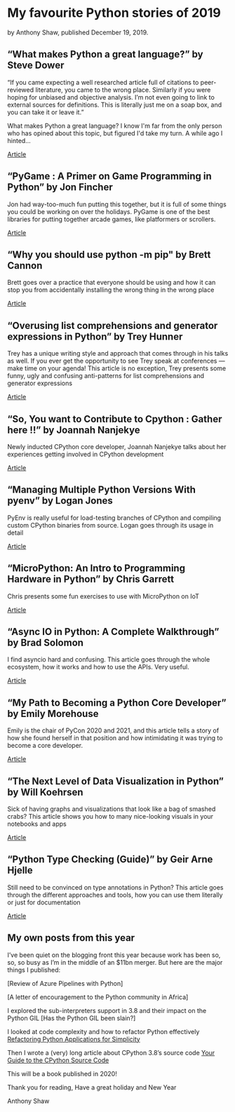 # My favourite Python stories of 2019

by Anthony Shaw, published December 19, 2019.

## “What makes Python a great language?” by Steve Dower

“If you came expecting a well researched article full of citations to peer-reviewed literature, you came to the wrong place. Similarly if you were hoping for unbiased and objective analysis. I’m not even going to link to external sources for definitions. This is literally just me on a soap box, and you can take it or leave it.”

What makes Python a great language?
I know I'm far from the only person who has opined about this topic, but figured I'd take my turn. A while ago I hinted…

[Article](https://stevedower.id.au/blog/python-a-great-language/)

## “PyGame : A Primer on Game Programming in Python” by Jon Fincher

Jon had way-too-much fun putting this together, but it is full of some things you could be working on over the holidays. PyGame is one of the best libraries for putting together arcade games, like platformers or scrollers.

[Article](https://realpython.com/pygame-a-primer/)

## “Why you should use python -m pip" by Brett Cannon
Brett goes over a practice that everyone should be using and how it can stop you from accidentally installing the wrong thing in the wrong place

[Article](https://snarky.ca/why-you-should-use-python-m-pip/)

## “Overusing list comprehensions and generator expressions in Python” by Trey Hunner

Trey has a unique writing style and approach that comes through in his talks as well. If you ever get the opportunity to see Trey speak at conferences — make time on your agenda!
This article is no exception, Trey presents some funny, ugly and confusing anti-patterns for list comprehensions and generator expressions

[Article](https://treyhunner.com/2019/03/abusing-and-overusing-list-comprehensions-in-python/)

## “So, You want to Contribute to Cpython : Gather here !!” by Joannah Nanjekye

Newly inducted CPython core developer, Joannah Nanjekye talks about her experiences getting involved in CPython development

[Article](https://medium.com/@Captain_Joannah/so-you-want-to-contribute-to-cpython-gather-here-5a2694148ca4)

## “Managing Multiple Python Versions With pyenv” by Logan Jones

PyEnv is really useful for load-testing branches of CPython and compiling custom CPython binaries from source. Logan goes through its usage in detail

[Article](https://realpython.com/intro-to-pyenv/)

## “MicroPython: An Intro to Programming Hardware in Python” by Chris Garrett
Chris presents some fun exercises to use with MicroPython on IoT

[Article](https://realpython.com/micropython/)

## “Async IO in Python: A Complete Walkthrough” by Brad Solomon

I find asyncio hard and confusing. This article goes through the whole ecosystem, how it works and how to use the APIs. Very useful.

[Article](https://realpython.com/async-io-python/)

## “My Path to Becoming a Python Core Developer” by Emily Morehouse

Emily is the chair of PyCon 2020 and 2021, and this article tells a story of how she found herself in that position and how intimidating it was trying to become a core developer.

[Article](https://emilyemorehouse.com/blog/015-my-path-to-becoming-a-python-core-developer/)

## “The Next Level of Data Visualization in Python” by Will Koehrsen

Sick of having graphs and visualizations that look like a bag of smashed crabs? This article shows you how to many nice-looking visuals in your notebooks and apps

[Article](https://towardsdatascience.com/the-next-level-of-data-visualization-in-python-dd6e99039d5e)

## “Python Type Checking (Guide)” by Geir Arne Hjelle

Still need to be convinced on type annotations in Python? This article goes through the different approaches and tools, how you can use them literally or just for documentation

[Article](https://realpython.com/python-type-checking/)

## My own posts from this year

I’ve been quiet on the blogging front this year because work has been so, so, so busy as I’m in the middle of an $11bn merger. But here are the major things I published:

[Review of Azure Pipelines with Python]

[A letter of encouragement to the Python community in Africa]

I explored the sub-interpreters support in 3.8 and their impact on the Python GIL
[Has the Python GIL been slain?]

I looked at code complexity and how to refactor Python effectively
[Refactoring Python Applications for Simplicity](https://realpython.com/python-refactoring/)

Then I wrote a (very) long article about CPython 3.8’s source code
[Your Guide to the CPython Source Code](https://realpython.com/cpython-source-code-guide/)

This will be a book published in 2020!

Thank you for reading,
Have a great holiday and New Year

Anthony Shaw